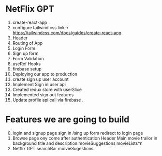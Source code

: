 # NetFlix GPT

1. create-react-app
2. configure tailwind css link-> https://tailwindcss.com/docs/guides/create-react-app
3. Header
4. Routing of App
5. Login Form
6. Sign up form
7. Form Validation
8. useRef Hooks
9. firebase setup
10. Deploying our app to production
11. create sign up user account
12. Implement Sign in user api
13. Created redux store with userSlice
14. Implemented sign out features 
15. Update profile api call via firebase .
<!-- 16. Fetch from TMDB movies  -->


# Features we are going to build

0. login and signup page
   sign in /sing up form
   redirect to login page
1. Browse page ony come after authentication
   Header
   Main movie
   trailor in background
   title and description
   movieSuggestions
   movieLists\*n
2. Netflix GPT
   searchBar
   moivieSugestions

<!--
1. How to setUp Redux store.
- use redux toolkit
- istall two libraries
1. npm i -D @reduxjs/toolkit
2.npm i react-redux
- After installing library -> create redux store.
1 Create utils folder and inside util folder create file called appStore.js
inside appStore.js file write code

import { configureStore } from "@reduxjs/toolkit";
import userReducer from "./userSlice";

const appStore = configureStore({
  reducer: { userReducer },
});

export default appStore;

2. after creating store create slice
for creating anyType of slice use method called createSlice

import { createSlice } from "@reduxjs/toolkit";

const userSlice = createSlice({
  name: "user",
  initialState: null,
  reducers: {
    addUser: (state, action) => {
      return action.payload;
    },
    removeUser: (state, action) => {
      return null;
    },
  },
});

export const { addUser, removeUser } = userSlice.actions;
export default userSlice.reducer;

3. after setting store provide store to your root of your application App.js

wrap your component in <Provider store={appStore}> <Body/> </Provider>

4. If you want to fetch anything inside redux store use useSelector hook.

 -->
